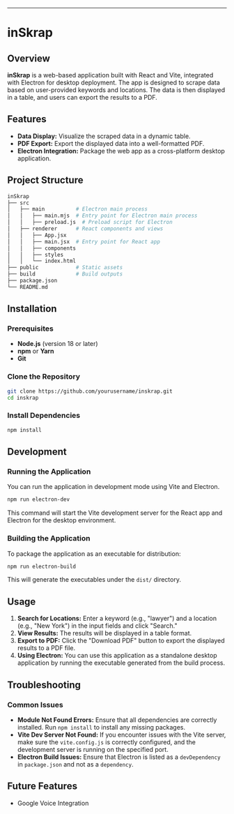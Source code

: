 

---

# inSkrap

## Overview

**inSkrap** is a web-based application built with React and Vite, integrated with Electron for desktop deployment. The app is designed to scrape data based on user-provided keywords and locations. The data is then displayed in a table, and users can export the results to a PDF.

## Features

- **Data Display:** Visualize the scraped data in a dynamic table.
- **PDF Export:** Export the displayed data into a well-formatted PDF.
- **Electron Integration:** Package the web app as a cross-platform desktop application.

## Project Structure

```bash
inSkrap
├── src
│   ├── main          # Electron main process
│   │   ├── main.mjs  # Entry point for Electron main process
│   │   ├── preload.js  # Preload script for Electron
│   ├── renderer      # React components and views
│   │   ├── App.jsx
│   │   ├── main.jsx  # Entry point for React app
│   │   ├── components
│   │   ├── styles
│   │   └── index.html
├── public            # Static assets
├── build             # Build outputs
├── package.json
└── README.md
```

## Installation

### Prerequisites

- **Node.js** (version 18 or later)
- **npm** or **Yarn**
- **Git**

### Clone the Repository

```bash
git clone https://github.com/yourusername/inskrap.git
cd inskrap
```

### Install Dependencies

```bash
npm install
```

## Development

### Running the Application

You can run the application in development mode using Vite and Electron.

```bash
npm run electron-dev
```

This command will start the Vite development server for the React app and Electron for the desktop environment.

### Building the Application

To package the application as an executable for distribution:

```bash
npm run electron-build
```

This will generate the executables under the `dist/` directory.

## Usage

1. **Search for Locations:** Enter a keyword (e.g., "lawyer") and a location (e.g., "New York") in the input fields and click "Search."
2. **View Results:** The results will be displayed in a table format.
3. **Export to PDF:** Click the "Download PDF" button to export the displayed results to a PDF file.
4. **Using Electron:** You can use this application as a standalone desktop application by running the executable generated from the build process.

## Troubleshooting

### Common Issues

- **Module Not Found Errors:** Ensure that all dependencies are correctly installed. Run `npm install` to install any missing packages.
- **Vite Dev Server Not Found:** If you encounter issues with the Vite server, make sure the `vite.config.js` is correctly configured, and the development server is running on the specified port.
- **Electron Build Issues:** Ensure that Electron is listed as a `devDependency` in `package.json` and not as a `dependency`.


## Future Features
 - Google Voice Integration

